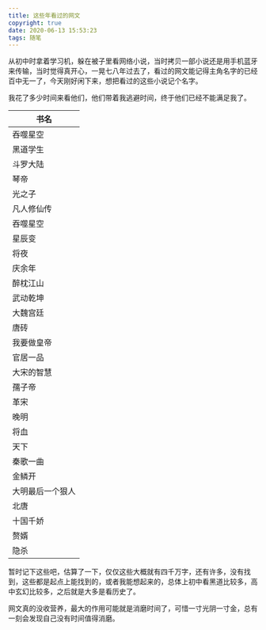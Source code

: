 ```yaml
---
title: 这些年看过的网文
copyright: true
date: 2020-06-13 15:53:23
tags: 随笔
---
```


从初中时拿着学习机，躲在被子里看网络小说，当时拷贝一部小说还是用手机蓝牙来传输，当时觉得真开心，一晃七八年过去了，看过的网文能记得主角名字的已经百中无一了，今天刚好闲下来，想把看过的这些小说记个名字。

我花了多少时间来看他们，他们带着我逃避时间，终于他们已经不能满足我了。

<!--more-->

| 书名             |
| ---------------- |
| 吞噬星空         |
| 黑道学生         |
| 斗罗大陆         |
| 琴帝             |
| 光之子           |
| 凡人修仙传       |
| 吞噬星空         |
| 星辰变           |
| 将夜             |
| 庆余年           |
| 醉枕江山         |
| 武动乾坤         |
| 大魏宫廷         |
| 唐砖             |
| 我要做皇帝       |
| 官居一品         |
| 大宋的智慧       |
| 孺子帝           |
| 革宋             |
| 晚明             |
| 将血             |
| 天下             |
| 秦歌一曲         |
| 金鳞开           |
| 大明最后一个狠人 |
| 北唐             |
| 十国千娇         |
| 赘婿             |
| 隐杀             |

暂时记下这些吧，估算了一下，仅仅这些大概就有四千万字，还有许多，没有找到，这些都是起点上能找到的，或者我能想起来的，总体上初中看黑道比较多，高中玄幻比较多，之后就是大多是看历史了。

网文真的没收营养，最大的作用可能就是消磨时间了，可惜一寸光阴一寸金，总有一刻会发现自己没有时间值得消磨。